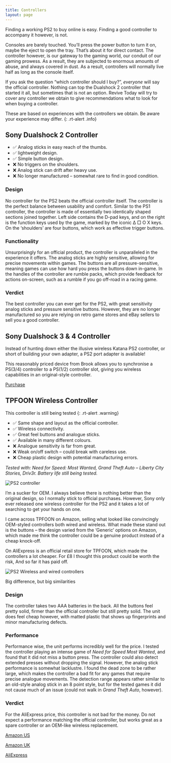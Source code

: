 ```yaml
---
title: Controllers
layout: page
---
```


Finding a working PS2 to buy online is easy. Finding a good controller to accompany it however, is not.

Consoles are barely touched. You’ll press the power button to turn it on, maybe the eject to open the tray. That’s about it for direct contact. The controller however, is our gateway to the gaming world, our conduit of our gaming prowess. As a result, they are subjected to enormous amounts of abuse, and always covered in dust. As a result, controllers will normally live half as long as the console itself.

If you ask the question “which controller should I buy?”, _everyone_ will say the official controller. Nothing can top the Dualshock 2 controller that started it all, but sometimes that is not an option. Revive Today will try to cover any controller we obtain to give recommendations what to look for when buying a controller.

These are based on experiences with the controllers we obtain. Be aware your experience may differ.
{: .rt-alert .info}

## Sony Dualshock 2 Controller

* ✅ Analog sticks in easy reach of the thumbs.
* ✅ lightweight design.
* ✅ Simple button design.
* ❌ No triggers on the shoulders.
* ❌ Analog stick can drift after heavy use.
* ❌ No longer manufactured – somewhat rare to find in good condition.

### Design

No controller for the PS2 beats the official controller itself. The controller is the perfect balance between usability and comfort. Similar to the PS1 controller, the controller is made of essentially two identically shaped sections joined together. Left side contains the D-pad keys, and on the right is the function keys used by the game, marked by the iconic Δ □ O X keys. On the ‘shoulders’ are four buttons, which work as effective trigger buttons.

### Functionality

Unsurprisingly for an official product, the controller is unparalleled in the experience it offers. The analog sticks are highly sensitive, allowing for precise movements within games. The buttons are all pressure-sensitive, meaning games can use how hard you press the buttons down in-game. In the handles of the controller are rumble packs, which provide feedback for actions on-screen, such as a rumble if you go off-road in a racing game.

### Verdict

The best controller you can ever get for the PS2, with great sensitivity analog sticks and pressure sensitive buttons. However, they are no longer manufactured so you are relying on retro game stores and eBay sellers to sell you a good controller.

## Sony Dualshock 3 & 4 Controller

Instead of hunting down either the illusive wireless Katana PS2 controller, or short of building your own adapter, a PS2 port adapter is available!

This reasonably priced device from Brook allows you to synchronise a PS(3/4) controller to a PS(1/2) controller slot, giving you wireless capabilities in an original-style controller.

<div class="text-center">
	<p class="rt-button"><a href="https://www.focusattack.com/brook-super-converter-ps3-ps4-to-ps2-ps1-adapter/">Purchase</a></p>
</div>

## TPFOON Wireless Controller

This controller is still being tested
{: .rt-alert .warning}

* ✅ Same shape and layout as the official controller.
* ✅ Wireless connectivity.
* ✅ Great feel buttons and analogue sticks.
* ✅ Available in many different colours.
* ❌ Analogue sensitivity is far from great.
* ❌ Weak on/off switch – could break with careless use.
* ❌ Cheap plastic design with potential manufacturing errors.

_Tested with: Need for Speed: Most Wanted, Grand Theft Auto – Liberty City Stories, Driv3r. Battery life still being tested._

![PS2 controller](https://revive.today/wp-content/uploads/2016/09/img_7007-e1473362819671-150x150.jpg)

I’m a sucker for OEM. I always believe there is nothing better than the original design, so I normally stick to official purchases. However, Sony only ever released one wireless controller for the PS2 and it takes a lot of searching to get your hands on one.

I came across TPFOON on Amazon, selling what looked like convincingly OEM-styled controllers both wired and wireless. What made these stand out is the buttons – the design varied from the ‘Generic’ options on Amazon, which made me think the controller could be a genuine product instead of a cheap knock-off.

On AliExpress is an official retail store for TPFOON, which made the controllers a lot cheaper. For £8 I thought this product could be worth the risk, And so far it has paid off.

![PS2 Wireless and wired controllers](https://revive.today/wp-content/uploads/2016/09/img_7009-e1473363127215-300x225.jpg)

Big difference, but big similarities

### Design

The controller takes two AAA batteries in the back. All the buttons feel pretty solid, firmer than the official controller but still pretty solid. The unit does feel cheap however, with matted plastic that shows up fingerprints and minor manufacturing defects.

### Performance

Performance wise, the unit performs incredibly well for the price. I tested the controller playing an intense game of _Need for Speed Most Wanted_, and found that it did not miss a button press. The controller could also detect extended presses without dropping the signal. However, the analog stick performance is somewhat lacklustre. I found the dead zone to be rather large, which makes the controller a bad fit for any games that require precise analogue movements. The detection range appears rather similar to an old-style analog stick in an 8 point style, but for the tested games it did not cause much of an issue (could not walk in _Grand Theft Auto_, however).

### Verdict

For the AliExpress price, this controller is not bad for the money. Do not expect a performance matching the official controller, but works great as a spare controller or an OEM-like wireless replacement.

<div class="text-center">
	<p class="rt-button"><a href="https://amzn.com/B01ENBHYQE">Amazon US</a></p>
	<p class="rt-button"><a href="https://www.amazon.co.uk/dp/B01E00ENSU">Amazon UK</a></p>
	<p class="rt-button"><a href="https://www.aliexpress.com/item/Black-For-PS2-Game-Controller-Wireless-Double-Vibration-Joystick-For-Playstation-2-Gamepad/32647389696.html">AliExpress</a></p>
</div>
